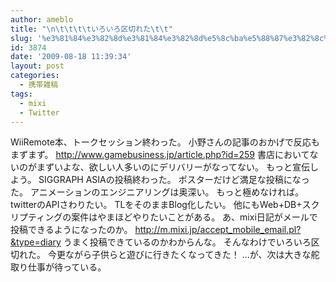 ```yaml
---
author: ameblo
title: "\n\t\t\t\tいろいろ区切れた\t\t"
slug: '%e3%81%84%e3%82%8d%e3%81%84%e3%82%8d%e5%8c%ba%e5%88%87%e3%82%8c%e3%81%9f'
id: 3874
date: '2009-08-18 11:39:34'
layout: post
categories:
  - 携帯雑稿
tags:
  - mixi
  - Twitter
---
```


WiiRemote本、トークセッション終わった。 小野さんの記事のおかげで反応もまずまず。 http://www.gamebusiness.jp/article.php?id=259 書店においてないのがまずいよな、欲しい人多いのにデリバリーがなってない。 もっと宣伝しよう。 SIGGRAPH ASIAの投稿終わった。 ポスターだけど満足な投稿になった。 アニメーションのエンジニアリングは奥深い。 もっと極めなければ。 twitterのAPIさわりたい。 TLをそのままBlog化したい。 他にもWeb+DB+スクリプティングの案件はやまほどやりたいことがある。 あ、mixi日記がメールで投稿できるようになったのか。 http://m.mixi.jp/accept_mobile_email.pl?&type=diary うまく投稿できているのかわからんな。 そんなわけでいろいろ区切れた。 今更ながら子供らと遊びに行きたくなってきた！ ...が、次は大きな舵取り仕事が待っている。